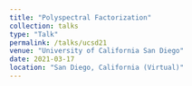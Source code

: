 ```yaml
---
title: "Polyspectral Factorization"
collection: talks
type: "Talk"
permalink: /talks/ucsd21
venue: "University of California San Diego"
date: 2021-03-17
location: "San Diego, California (Virtual)"
---
```

